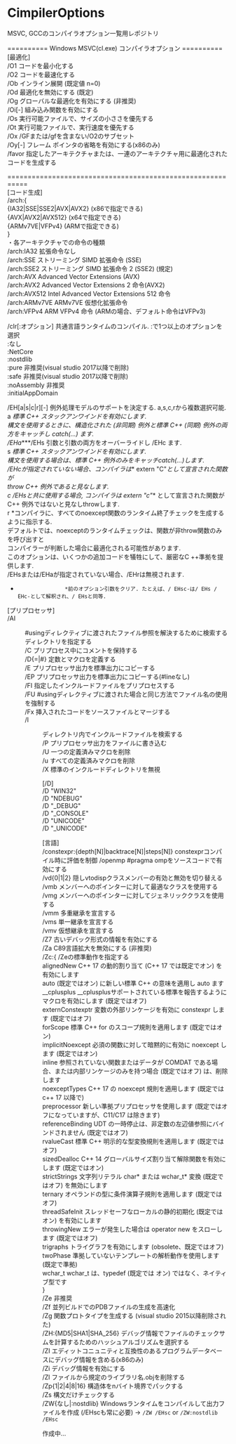 # CimpilerOptions
MSVC, GCCのコンパイラオプション一覧用レポジトリ

========== Windows MSVC(cl.exe) コンパイラオプション ==========  
[最適化]  
/O1               コードを最小化する  
/O2               コードを最速化する  
/Ob<n>            インライン展開 (既定値 n=0)  
/Od               最適化を無効にする (既定)  
/Og               グローバルな最適化を有効にする (非推奨)  
/Oi[-]            組み込み関数を有効にする  
/Os               実行可能ファイルで、サイズの小ささを優先する  
/Ot               実行可能ファイルで、実行速度を優先する  
/Ox               /GFまたは/gfを含まない/O2のサブセット  
/Oy[-]            フレーム ポインタの省略を有効にする(x86のみ)  
/favor            指定したアーキテクチャまたは、一連のアーキテクチャ用に最適化されたコードを生成する  
  
===========================================================  
[コード生成]  
/arch:{  
  {IA32|SSE|SSE2|AVX|AVX2} (x86で指定できる)  
  {AVX|AVX2|AVX512}        (x64で指定できる)  
  {ARMv7VE|VFPv4}          (ARMで指定できる)  
}  
・各アーキテクチャでの命令の種類  
/arch:IA32	        拡張命令なし  
/arch:SSE	        ストリーミング SIMD 拡張命令 (SSE)  
/arch:SSE2	        ストリーミング SIMD 拡張命令 2 (SSE2) (規定)  
/arch:AVX	        Advanced Vector Extensions (AVX)  
/arch:AVX2	        Advanced Vector Extensions 2 命令(AVX2)  
/arch:AVX512            Intel Advanced Vector Extensions 512 命令  
/arch:ARMv7VE           ARMv7VE 仮想化拡張命令  
/arch:VFPv4             ARM VFPv4 命令 (ARMの場合、デフォルト命令はVFPv3)  
  
/clr[:オプション]         共通言語ランタイムのコンパイル. :で1つ以上のオプションを選択  
  :なし  
  :NetCore  
  :nostdlib  
  :pure                 非推奨(visual studio 2017以降で削除)  
  :safe                 非推奨(visual studio 2017以降で削除)  
  :noAssembly           非推奨  
  :initialAppDomain  
  
/EH[a|s|c|r][-]        例外処理モデルのサポートを決定する. a,s,c,rから複数選択可能.  
  a                    *標準 C++ スタックアンワインドを有効にします.  
                        構文を使用するときに、構造化された (非同期) 例外と標準 C++ (同期) 例外の両方をキャッチし catch(...) ます.  
                        /EHa****/EHs 引数と引数の両方をオーバーライドし /EHc ます.  
  s                    *標準 C++ スタックアンワインドを有効にします.  
                        構文を使用する場合は、標準 C++ 例外のみをキャッチcatch(...)します.  
                        /EHcが指定されていない場合、コンパイラは** extern "C"**として宣言された関数が  
                        throw C++ 例外であると見なします.  
  c                    */EHsと共に使用する場合, コンパイラは** extern "c"** として宣言された関数が   
                        C++ 例外ではないと見なしthrowします.  
  r                    *コンパイラに、すべてのnoexcept関数のランタイム終了チェックを生成するように指示する.  
                        デフォルトでは、noexceptのランタイムチェックは、関数が非throw関数のみを呼び出すと  
                        コンパイラーが判断した場合に最適化される可能性があります.  
                        このオプションは、いくつかの追加コードを犠牲にして、厳密なC ++準拠を提供します.  
                        /EHsまたは/EHaが指定されていない場合、/EHrは無視されます.  
  -                    *前のオプション引数をクリア. たとえば、/ EHsc-は/ EHs / EHc-として解釈され、/ EHsと同等.  
  
[プリプロセッサ]  
/AI<dir>              #usingディレクティブに渡されたファイル参照を解決するために検索するディレクトリを指定する  
/C                    プリプロセス中にコメントを保持する  
/D<name>{=|#}<text>   定数とマクロを定義する  
/E                    プリプロセッサ出力を標準出力にコピーする  
/EP                   プリプロセッサ出力を標準出力にコピーする(#lineなし)  
/FI<file>             指定したインクルードファイルをプリプロセスする  
/FU<file>             #usingディレクティブに渡された場合と同じ方法でファイル名の使用を強制する  
/Fx                   挿入されたコードをソースファイルとマージする  
/I<dir>               ディレクトリ内でインクルードファイルを検索する  
/P                    プリプロセッサ出力をファイルに書き込む  
/U<name>              一つの定義済みマクロを削除  
/u                    すべての定義済みマクロを削除  
/X                    標準のインクルードディレクトリを無視  
  
[/D]  
/D "WIN32"  
/D "NDEBUG"  
/D "_DEBUG"  
/D "_CONSOLE"  
/D "UNICODE"  
/D "_UNICODE"  
  
[言語]  
/constexpr:{depth[N]|backtrace[N]|steps[N]}        constexprコンパイル時に評価を制御
/openmp           #pragma ompをソースコードで有効にする  
/vd{0|1|2}        隠しvtodispクラスメンバーの有効と無効を切り替える  
/vmb              メンバーへのポインターに対して最適なクラスを使用する  
/vmg              メンバーへのポインターに対してジェネリッククラスを使用する  
/vmm              多重継承を宣言する  
/vms              単一継承を宣言する  
/vmv              仮想継承を宣言する  
/Z7               古いデバック形式の情報を有効にする  
/Za               C89言語拡大を無効にする (非推奨)  
/Zc:{             /Zeの標準動作を指定する  
  alignedNew        C++ 17 の動的割り当て (C++ 17 では既定でオン) を有効にします  
  auto              (既定ではオン) に新しい標準 C++ の意味を適用し auto ます  
  __cplusplus       __cplusplusサポートされている標準を報告するようにマクロを有効にします (既定ではオフ)  
  externConstexptr  変数の外部リンケージを有効に constexpr します (既定ではオフ)  
  forScope          標準 C++ for のスコープ規則を適用します (既定ではオン)  
  implicitNoexcept  必須の関数に対して暗黙的に有効に noexcept します (既定ではオン)  
  inline            参照されていない関数またはデータが COMDAT である場合、または内部リンケージのみを持つ場合 (既定ではオフ) は、削除します  
  noexceptTypes     C++ 17 の noexcept 規則を適用します (既定では c++ 17 以降で)  
  preprocessor      新しい準拠プリプロセッサを使用します (既定ではオフになっていますが、C11/C17 は除きます)  
  referenceBinding  UDT の一時停止は、非定数の左辺値参照にバインドされません (既定ではオフ)  
  rvalueCast        標準 C++ 明示的な型変換規則を適用します (既定ではオフ)  
  sizedDealloc      C++ 14 グローバルサイズ割り当て解除関数を有効にします (既定ではオン)  
  strictStrings     文字列リテラル char* または wchar_t* 変換 (既定ではオフ) を無効にします  
  ternary           オペランドの型に条件演算子規則を適用します (既定ではオフ)  
  threadSafeInit    スレッドセーフなローカルの静的初期化 (既定ではオン) を有効にします  
  throwingNew       エラーが発生した場合は operator new をスローします (既定ではオフ)  
  trigraphs         トライグラフを有効にします (obsolete、既定ではオフ)  
  twoPhase          準拠していないテンプレートの解析動作を使用します (既定で準拠)  
  wchar_t           wchar_t は、typedef (既定では オン) ではなく、ネイティブ型です  
}  
/Ze               非推奨  
/Zf               並列ビルドでのPDBファイルの生成を高速化  
/Zg               関数プロトタイプを生成する (visual studio 2015以降削除された)  
/ZH:{MD5|SHA1|SHA_256}    デバッグ情報でファイルのチェックサムを計算するためのハッシュアルゴリズムを選択する  
/ZI               エディットコニュニティと互換性のあるプログラムデータベースにデバッグ情報を含める(x86のみ)  
/Zi               デバッグ情報を有効にする  
/Zl               ファイルから規定のライブラリ名.objを削除する  
/Zp{1|2|4|8|16}   構造体をnバイト境界でパックする  
/Zs               構文だけチェックする  
/ZW{なし|:nostdlib}   Windowsランタイムをコンパイルして出力ファイルを作成 (/EHscも常に必要) -> `/ZW /EHsc` or `/ZW:nostdlib /EHsc`  
  
作成中...
